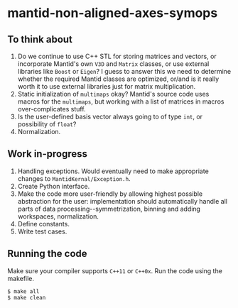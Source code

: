 # mantid-non-aligned-axes-symops

## To think about

1. Do we continue to use C++ STL for storing matrices and vectors, or incorporate Mantid's own `V3D` and `Matrix` classes, or use external libraries like `Boost` or `Eigen`? I guess to answer this we need to determine whether the required Mantid classes are optimized, or/and is it really worth it to use external libraries just for matrix multiplication.
2. Static initialization of `multimaps` okay? Mantid's source code uses macros for the `multimaps`, but working with a list of matrices in macros over-complicates stuff.
3. Is the user-defined basis vector always going to of type `int`, or possibility of `float`?
4. Normalization.


## Work in-progress

1. Handling exceptions. Would eventually need to make appropriate changes to `MantidKernal/Exception.h`.
2. Create Python interface.
3. Make the code more user-friendly by allowing highest possible abstraction for the user: implementation should automatically handle all parts of data processing--symmetrization, binning and adding workspaces, normalization.
4. Define constants.
5. Write test cases.

## Running the code

Make sure your compiler supports `C++11` or `C++0x`. Run the code using the makefile.
```
$ make all
$ make clean
```
